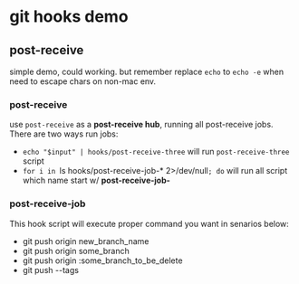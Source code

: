 # git hooks demo

## post-receive

simple demo, could working. but remember replace `echo` to `echo -e` when need to escape chars on non-mac env.

### post-receive

use `post-receive` as a **post-receive hub**, running all post-receive jobs. There are two ways run jobs:

- `echo "$input" | hooks/post-receive-three` will run `post-receive-three` script
- `for i in `ls hooks/post-receive-job-* 2>/dev/null`; do` will run all script which name start w/ **post-receive-job-**

### post-receive-job

This hook script will execute proper command you want in senarios below:
+ git push origin new_branch_name
+ git push origin some_branch
+ git push origin :some_branch_to_be_delete
+ git push --tags